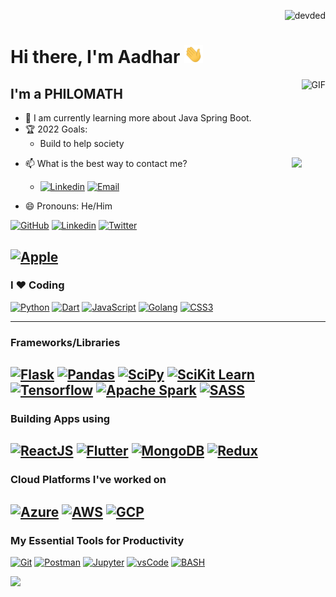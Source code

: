 <p align="right"> <img src="https://komarev.com/ghpvc/?username=chandiwalaaadhar" alt="devded" /></p>

# Hi there, I'm Aadhar <img width="30px" src="https://github.com/SatYu26/SatYu26/raw/master/Assets/Hi.gif" />
<img align="right" alt="GIF" height="160px" src="https://octodex.github.com/images/daftpunktocat-guy.gif" />

## I'm a PHILOMATH

- 🌱 I am currently learning more about Java Spring Boot.
- 🏆 2022 Goals: 
    - Build to help society
    
 <img align="right" src="https://github-readme-stats.vercel.app/api/top-langs/?username=chandiwalaaadhar&layout=compact"/>
 
- 📫 What is the best way to contact me?  

    - [![Linkedin](https://img.shields.io/badge/Linkedin-0077B5?style=for-the-badge&logo=linkedin&logoColor=white)](https://www.linkedin.com/in/aadhar-chandiwala-28650777/) [![Email](https://img.shields.io/badge/Email-EA4335?style=for-the-badge&logo=gmail&logoColor=white)](mailto:chandiwalaaadhar@gmail.com)

- 😄 Pronouns: He/Him

[![GitHub](https://img.shields.io/badge/Github-100000?style=for-the-badge&logo=github&logoColor=white)](https://github.com/chandiwalaaadhar)
[![Linkedin](https://img.shields.io/badge/Linkedin-0077B5?style=for-the-badge&logo=linkedin&logoColor=white)](https://www.linkedin.com/in/aadhar-chandiwala-28650777/)
[![Twitter](https://img.shields.io/badge/Twitter-1DA1F2?style=for-the-badge&logo=twitter&logoColor=white)](https://twitter.com/keegncrap)

[![Apple](https://img.shields.io/badge/Apple-MacBook_Pro_2016-999999?style=for-the-badge&logo=apple&logoColor=white)]()
---------------------------

### I :heart: Coding
[![Python](https://img.shields.io/badge/Python-3776AB?style=for-the-badge&logo=python&logoColor=white)]()
[![Dart](https://img.shields.io/badge/Dart-0175C2?style=for-the-badge&logo=dart&logoColor=white)]()
[![JavaScript](https://img.shields.io/badge/JavaScript-F7DF1E?style=for-the-badge&logo=javascript&logoColor=black)]()
[![Golang](https://img.shields.io/badge/Go-00ADD8?style=for-the-badge&logo=go&logoColor=white)]()
[![CSS3](https://img.shields.io/badge/CSS3-1572B6?style=for-the-badge&logo=css3&logoColor=white)]()

---------------------------
### Frameworks/Libraries
[![Flask](https://img.shields.io/badge/Flask-000000?style=for-the-badge&logo=flask&logoColor=white)]()
[![Pandas](https://img.shields.io/badge/Pandas-150458?style=for-the-badge&logo=pandas&logoColor=white)]()
[![SciPy](https://img.shields.io/badge/SciPy-8CAAE6?style=for-the-badge&logo=scipy&logoColor=white)]()
[![SciKit Learn](https://img.shields.io/badge/SCIKIT_LEARN-F7931E?style=for-the-badge&logo=scikitlearn&logoColor=white)]()
[![Tensorflow](https://img.shields.io/badge/Tensorflow-FF6F00?style=for-the-badge&logo=tensorflow&logoColor=white)]()
[![Apache Spark](https://img.shields.io/badge/Apache_Spark-E25A1C?style=for-the-badge&logo=apachespark&logoColor=white)]()
[![SASS](https://img.shields.io/badge/SASS-CC6699?style=for-the-badge&logo=sass&logoColor=white)]()
---------------------------
### Building Apps using
[![ReactJS](https://img.shields.io/badge/ReactJS-61DAFB?style=for-the-badge&logo=react&logoColor=black)]()
[![Flutter](https://img.shields.io/badge/Flutter-02569B?style=for-the-badge&logo=flutter&logoColor=white)]()
[![MongoDB](https://img.shields.io/badge/MongoDB-4EA94B?style=for-the-badge&logo=mongodb&logoColor=white)]()
[![Redux](https://img.shields.io/badge/Redux-764ABC?style=for-the-badge&logo=redux&logoColor=white)]()
---------------------------
### Cloud Platforms I've worked on
[![Azure](https://img.shields.io/badge/Mircosoft_Azure-0078D4?style=for-the-badge&logo=microsoftazure&logoColor=white)]()
[![AWS](https://img.shields.io/badge/AMAZON_AWS-232F3E?style=for-the-badge&logo=amazonaws&logoColor=white)]()
[![GCP](https://img.shields.io/badge/GCP-4285F4?style=for-the-badge&logo=googlecloud&logoColor=white)]()
---------------------------
### My Essential Tools for Productivity
[![Git](https://img.shields.io/badge/Git-F05032?style=for-the-badge&logo=git&logoColor=white)]()
[![Postman](https://img.shields.io/badge/Postman-FF6C37?style=for-the-badge&logo=Postman&logoColor=white)]()
[![Jupyter](https://img.shields.io/badge/Jupyter_Lab-F37626?style=for-the-badge&logo=jupyter&logoColor=white)]()
[![vsCode](https://img.shields.io/badge/vsCode-0078D4?style=for-the-badge&logo=visual%20studio%20code&logoColor=white)]()
[![BASH](https://img.shields.io/badge/BASH-4EAA25?style=for-the-badge&logo=gnubash&logoColor=white)]()




<img src="https://imgur.com/rilHVxA.png"/> 
